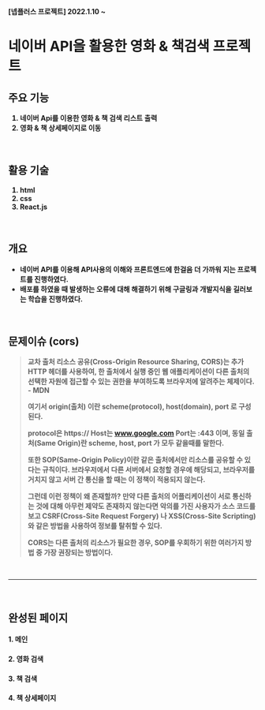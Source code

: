 <b>[넵플러스 프로젝트] 2022.1.10 ~ 


<h1> 네이버 API을 활용한 영화 & 책검색 프로젝트 </h1>
  
## 주요 기능 
  1. 네이버 Api를 이용한 영화 & 책 검색 리스트 출력
  2. 영화 & 책 상세페이지로 이동
  
</br>
  
## 활용 기술
  1. html
  2. css
  3. React.js

</br>

## 개요 
- 네이버 API를 이용해 API사용의 이해와 프론트엔드에 한걸음 더 가까워 지는 프로젝트를 진행하였다.
- 배포를 하였을 때 발생하는 오류에 대해 해결하기 위해 구글링과 개발지식을 길러보는 학습을 진행하였다.
 

</br>

## 문제이슈 (cors)
> 교차 출처 리소스 공유(Cross-Origin Resource Sharing, CORS)는 추가 HTTP 헤더를 사용하여, 한 출처에서 실행 중인 웹 애플리케이션이 다른 출처의 선택한 자원에 접근할 수 있는 권한을 부여하도록 브라우저에 알려주는 체제이다. - MDN
> 
> 여기서 origin(출처) 이란 scheme(protocol), host(domain), port 로 구성된다.
> 
> protocol은 https:// Host는 www.google.com Port는 :443 이며, 동일 출처(Same Origin)란 scheme, host, port 가 모두 같을때를 말한다.
> 
> 또한 SOP(Same-Origin Policy)이란 같은 출처에서만 리소스를 공유할 수 있다는 규칙이다. 브라우저에서 다른 서버에서 요청할 경우에 해당되고, 브라우저를 거치지 않고 서버 간 통신을 할 때는 이 정책이 적용되지 않는다.
> 
> 그런데 이런 정책이 왜 존재할까? 만약 다른 출처의 어플리케이션이 서로 통신하는 것에 대해 아무런 제약도 존재하지 않는다면 악의를 가진 사용자가 소스 코드를 보고 CSRF(Cross-Site Request Forgery) 나 XSS(Cross-Site Scripting) 와 같은 방법을 사용하여 정보를 탈취할 수 있다.
> 
> CORS는 다른 출처의 리소스가 필요한 경우,  SOP를 우회하기 위한 여러가지 방법 중 가장 권장되는 방법이다.

</br>

--------------------------------------------
</br>
 
 ## 완성된 페이지
 
#### 1. 메인
 
#### 2. 영화 검색
  
#### 3. 책 검색
   
#### 4. 책 상세페이지

